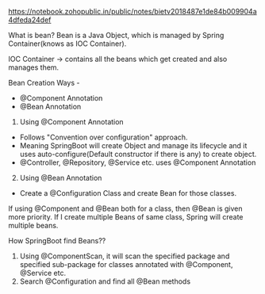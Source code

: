 https://notebook.zohopublic.in/public/notes/bietv2018487e1de84b009904a4dfeda24def

What is bean?
Bean is a Java Object, which is managed by Spring Container(knows as IOC Container).

IOC Container -> contains all the beans which get created and also manages them.

Bean Creation Ways -

- @Component Annotation
- @Bean Annotation


1. Using @Component Annotation

- Follows "Convention over configuration" approach.
- Meaning SpringBoot will create Object and manage its lifecycle and it uses auto-configure(Default constructor if there
  is any) to create object.
- @Controller, @Repository, @Service etc. uses @Component Annotation

2. Using @Bean Annotation

- Create a @Configuration Class and create Bean for those classes.

If using @Component and @Bean both for a class, then @Bean is given more priority.
If I create multiple Beans of same class, Spring will create multiple beans.

How SpringBoot find Beans??

1. Using @ComponentScan, it will scan the specified package and specified sub-package for classes annotated with
   @Component, @Service etc.
2. Search @Configuration and find all @Bean methods